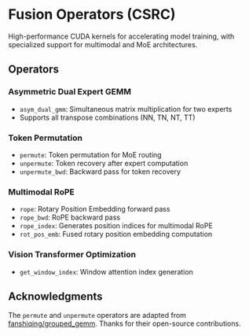 # Fusion Operators (CSRC)

High-performance CUDA kernels for accelerating model training, with specialized support for multimodal and MoE architectures.

## Operators

### Asymmetric Dual Expert GEMM
- `asym_dual_gmm`: Simultaneous matrix multiplication for two experts
- Supports all transpose combinations (NN, TN, NT, TT)

### Token Permutation
- `permute`: Token permutation for MoE routing
- `unpermute`: Token recovery after expert computation
- `unpermute_bwd`: Backward pass for token recovery

### Multimodal RoPE
- `rope`: Rotary Position Embedding forward pass
- `rope_bwd`: RoPE backward pass
- `rope_index`: Generates position indices for multimodal RoPE
- `rot_pos_emb`: Fused rotary position embedding computation

### Vision Transformer Optimization
- `get_window_index`: Window attention index generation


## Acknowledgments

The `permute` and `unpermute` operators are adapted from [fanshiqing/grouped_gemm](https://github.com/fanshiqing/grouped_gemm). Thanks for their open-source contributions.
